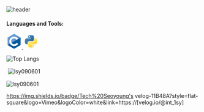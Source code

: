

![header](https://capsule-render.vercel.app/api?type=venom&color=gradient&height=300&section=header&text=Welcome%20to%20my%20Github💗%20%&fontColor='#000000')

<h4 align="left">Languages and Tools:</h4>

<p align="left"> <a href="https://www.cprogramming.com/" target="_blank" rel="noreferrer"> <img src="https://raw.githubusercontent.com/devicons/devicon/master/icons/c/c-original.svg" alt="c" width="40" height="40"/> </a> 
<a href="https://www.python.org" target="_blank" rel="noreferrer"> <img src="https://raw.githubusercontent.com/devicons/devicon/master/icons/python/python-original.svg" alt="python" width="40" height="40"/> </a></p>


![Top Langs](https://github-readme-stats.vercel.app/api/top-langs/?username=lsy090601&layout=compact)

<p>&nbsp;<img align="center" src="https://github-readme-stats.vercel.app/api?username=lsy090601&show_icons=true&locale=en" alt="lsy090601" /></p>

<p><img align="center" src="https://github-readme-streak-stats.herokuapp.com/?user=lsy090601&" alt="lsy090601" /></p>

https://img.shields.io/badge/Tech%20Seoyoung's velog-11B48A?style=flat-square&logo=Vimeo&logoColor=white&link=https://[velog.io/@int_1sy]


